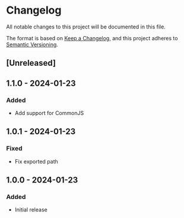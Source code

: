 # Changelog

All notable changes to this project will be documented in this file.

The format is based on [Keep a Changelog](https://keepachangelog.com/en/1.0.0/),
and this project adheres to [Semantic Versioning](https://semver.org/spec/v2.0.0.html).

## [Unreleased]

## 1.1.0 - 2024-01-23
### Added
- Add support for CommonJS

## 1.0.1 - 2024-01-23
### Fixed
- Fix exported path

## 1.0.0 - 2024-01-23
### Added
- Initial release

